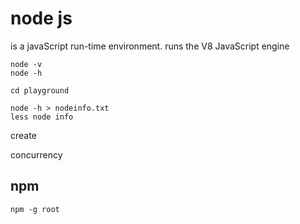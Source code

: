 

# node js
is a javaScript run-time environment. runs the V8 JavaScript engine

    node -v
    node -h

    cd playground

    node -h > nodeinfo.txt
    less node info

create      

concurrency

## npm
    npm -g root